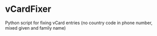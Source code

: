 # vCardFixer
Python script for fixing vCard entries (no country code in phone number, mixed given and family name)
